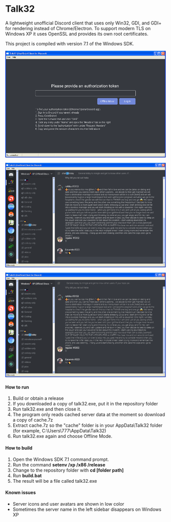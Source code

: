 # Talk32
A lightweight unofficial Discord client that uses only Win32, GDI, and GDI+ for rendering instead of Chrome/Electron. To support modern TLS on Windows XP it uses OpenSSL and provides its own root certificates.

This project is compiled with version 7.1 of the Windows SDK.

![Screenshot 1](docs/screenshot1.webp)

![Screenshot 2](docs/screenshot2.webp)

![Screenshot 2 with font smoothing](docs/screenshot2_smoothed.webp)

#### How to run
1. Build or obtain a release
2. If you downloaded a copy of talk32.exe, put it in the repository folder
3. Run talk32.exe and then close it.
4. The program only reads cached server data at the moment so download a copy of cache.7z
5. Extract cache.7z so the "cache" folder is in your AppData\Talk32 folder (for example, C:\Users\777\AppData\Talk32)
6. Run talk32.exe again and choose Offline Mode.

#### How to build
1. Open the Windows SDK 7.1 command prompt.
2. Run the command **setenv /xp /x86 /release**
3. Change to the repository folder with **cd [folder path]**
4. Run **build.bat**
5. The result will be a file called talk32.exe

#### Known issues
- Server icons and user avatars are shown in low color
- Sometimes the server name in the left sidebar disappears on Windows XP
